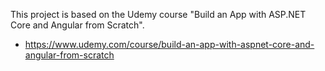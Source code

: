 This project is based on the Udemy course "Build an App with ASP.NET Core and Angular from Scratch".
- https://www.udemy.com/course/build-an-app-with-aspnet-core-and-angular-from-scratch